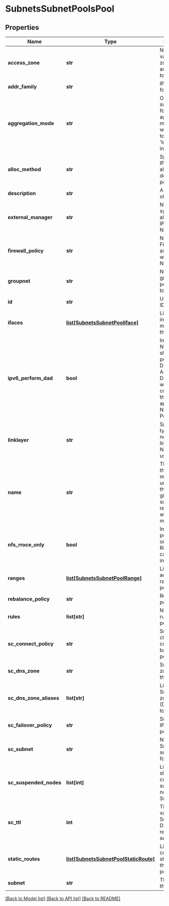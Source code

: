 # SubnetsSubnetPoolsPool

## Properties
Name | Type | Description | Notes
------------ | ------------- | ------------- | -------------
**access_zone** | **str** | Name of a valid access zone to map IP address pool to the zone. | 
**addr_family** | **str** | IP address format. | 
**aggregation_mode** | **str** | OneFS supports the following NIC aggregation modes. &#39;fec&#39; was renamed to &#39;loadbalance&#39; in OneFS 9.7. | 
**alloc_method** | **str** | Specifies how IP address allocation is done among pool members. | 
**description** | **str** | A description of the pool. | 
**external_manager** | **str** | Name of the system allocating the IPs for this Network Pool. | [optional] 
**firewall_policy** | **str** | Name of the Firewall Policy associated with this Network Pool. | 
**groupnet** | **str** | Name of the groupnet this pool belongs to. | 
**id** | **str** | Unique Pool ID. | 
**ifaces** | [**list[SubnetsSubnetPoolIface]**](SubnetsSubnetPoolIface.md) | List of interface members in this pool. | 
**ipv6_perform_dad** | **bool** | Indicates if the Network Pool should perform IPv6 Duplicate Address Detection when configuring the IPs. Only applies to IPv6 Network Pools. | 
**linklayer** | **str** | Specifies the type of network linklayer this Network Pool uses. | 
**name** | **str** | The name of the pool. It must be unique throughout the given subnet.It&#39;s a required field with POST method. | 
**nfs_rroce_only** | **bool** | Indicates that pool contains only RDMA RRoCE capable interfaces. | 
**ranges** | [**list[SubnetsSubnetPoolRange]**](SubnetsSubnetPoolRange.md) | List of IP address ranges in this pool. | 
**rebalance_policy** | **str** | Rebalance policy. | 
**rules** | **list[str]** | Names of the rules in this pool. | 
**sc_connect_policy** | **str** | SmartConnect client connection balancing policy. | 
**sc_dns_zone** | **str** | SmartConnect zone name for the pool. | 
**sc_dns_zone_aliases** | **list[str]** | List of SmartConnect zone aliases (DNS names) to the pool. | 
**sc_failover_policy** | **str** | SmartConnect IP failover policy. | 
**sc_subnet** | **str** | Name of SmartConnect service subnet for this pool. | 
**sc_suspended_nodes** | **list[int]** | List of LNNs showing currently suspended nodes in SmartConnect. | 
**sc_ttl** | **int** | Time to live value for SmartConnect DNS query responses in seconds. | 
**static_routes** | [**list[SubnetsSubnetPoolStaticRoute]**](SubnetsSubnetPoolStaticRoute.md) | List of configured static routes in this network pool | 
**subnet** | **str** | The name of the subnet. | 

[[Back to Model list]](../README.md#documentation-for-models) [[Back to API list]](../README.md#documentation-for-api-endpoints) [[Back to README]](../README.md)


